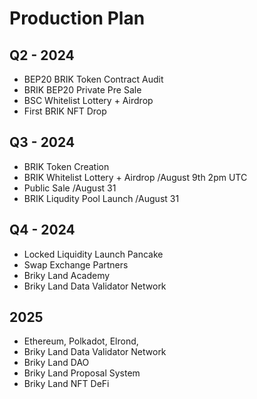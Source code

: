# Production Plan

## Q2 - 2024

* BEP20 BRIK Token Contract Audit&#x20;
* BRIK BEP20 Private Pre Sale&#x20;
* BSC Whitelist Lottery + Airdrop&#x20;
* First BRIK NFT Drop

## Q3 - 2024

* BRIK Token Creation&#x20;
* BRIK Whitelist Lottery + Airdrop /August 9th 2pm UTC&#x20;
* Public Sale /August 31&#x20;
* BRIK Liqudity Pool Launch /August 31

## Q4 - 2024

* Locked Liquidity Launch Pancake
* Swap Exchange Partners&#x20;
* Briky Land Academy&#x20;
* Briky Land Data Validator Network

## 2025

* Ethereum, Polkadot, Elrond,&#x20;
* Briky Land Data Validator Network&#x20;
* Briky Land DAO&#x20;
* Briky Land Proposal System&#x20;
* Briky Land NFT DeFi

